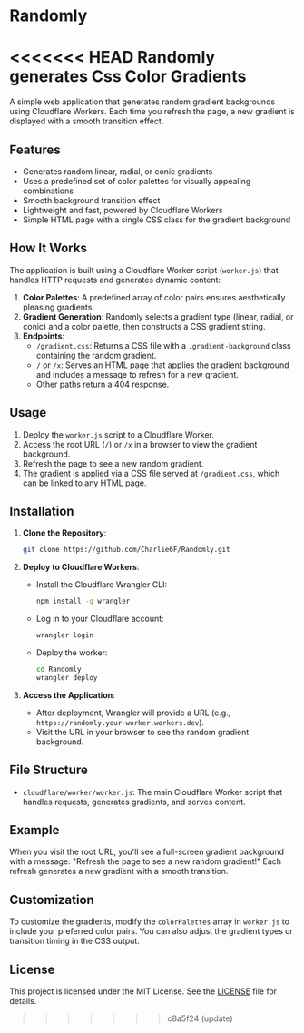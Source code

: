 # Randomly
<<<<<<< HEAD
Randomly generates Css Color Gradients
=======

A simple web application that generates random gradient backgrounds using Cloudflare Workers. Each time you refresh the page, a new gradient is displayed with a smooth transition effect.

## Features

- Generates random linear, radial, or conic gradients
- Uses a predefined set of color palettes for visually appealing combinations
- Smooth background transition effect
- Lightweight and fast, powered by Cloudflare Workers
- Simple HTML page with a single CSS class for the gradient background

## How It Works

The application is built using a Cloudflare Worker script (`worker.js`) that handles HTTP requests and generates dynamic content:

1. **Color Palettes**: A predefined array of color pairs ensures aesthetically pleasing gradients.
2. **Gradient Generation**: Randomly selects a gradient type (linear, radial, or conic) and a color palette, then constructs a CSS gradient string.
3. **Endpoints**:
   - `/gradient.css`: Returns a CSS file with a `.gradient-background` class containing the random gradient.
   - `/` or `/x`: Serves an HTML page that applies the gradient background and includes a message to refresh for a new gradient.
   - Other paths return a 404 response.

## Usage

1. Deploy the `worker.js` script to a Cloudflare Worker.
2. Access the root URL (`/`) or `/x` in a browser to view the gradient background.
3. Refresh the page to see a new random gradient.
4. The gradient is applied via a CSS file served at `/gradient.css`, which can be linked to any HTML page.

## Installation

1. **Clone the Repository**:
   ```bash
   git clone https://github.com/Charlie6F/Randomly.git
   ```

2. **Deploy to Cloudflare Workers**:
   - Install the Cloudflare Wrangler CLI:
     ```bash
     npm install -g wrangler
     ```
   - Log in to your Cloudflare account:
     ```bash
     wrangler login
     ```
   - Deploy the worker:
     ```bash
     cd Randomly
     wrangler deploy
     ```

3. **Access the Application**:
   - After deployment, Wrangler will provide a URL (e.g., `https://randomly.your-worker.workers.dev`).
   - Visit the URL in your browser to see the random gradient background.

## File Structure

- `cloudflare/worker/worker.js`: The main Cloudflare Worker script that handles requests, generates gradients, and serves content.

## Example

When you visit the root URL, you'll see a full-screen gradient background with a message: "Refresh the page to see a new random gradient!" Each refresh generates a new gradient with a smooth transition.

## Customization

To customize the gradients, modify the `colorPalettes` array in `worker.js` to include your preferred color pairs. You can also adjust the gradient types or transition timing in the CSS output.

## License

This project is licensed under the MIT License. See the [LICENSE](LICENSE) file for details.
>>>>>>> c8a5f24 (update)
